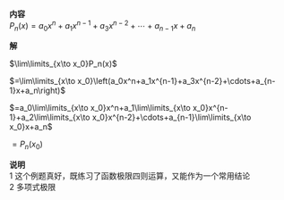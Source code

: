 **内容**  
$P_n(x)=a_0x^n+a_1x^{n-1}+a_3x^{n-2}+\cdots+a_{n-1}x+a_n$  
  
**解**  
  
$\lim\limits_{x\to x_0}P_n(x)$  
  
$=\lim\limits_{x\to x_0}\left(a_0x^n+a_1x^{n-1}+a_3x^{n-2}+\cdots+a_{n-1}x+a_n\right)$  
  
$=a_0\lim\limits_{x\to x_0}x^n+a_1\lim\limits_{x\to x_0}x^{n-1}+a_2\lim\limits_{x\to x_0}x^{n-2}+\cdots+a_{n-1}\lim\limits_{x\to x_0}x+a_n$  
  
$=P_n(x_0)$  
  
**说明**  
1 这个例题真好，既练习了函数极限四则运算，又能作为一个常用结论  
2 多项式极限  

